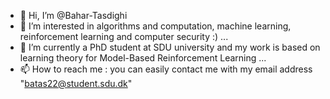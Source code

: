 - 👋 Hi, I’m @Bahar-Tasdighi
- 👀 I’m interested in algorithms and computation, machine learning, reinforcement learning and computer security :) ...
- 🌱 I’m currently a PhD student at SDU university and my work is based on learning theory for Model-Based Reinforcement Learning ...
- 📫 How to reach me : you can easily contact me with my email address "batas22@student.sdu.dk"

<!---
Bahar-Tasdighi/Bahar-Tasdighi is a ✨ special ✨ repository because its `README.md` (this file) appears on your GitHub profile.
You can click the Preview link to take a look at your changes.
--->
